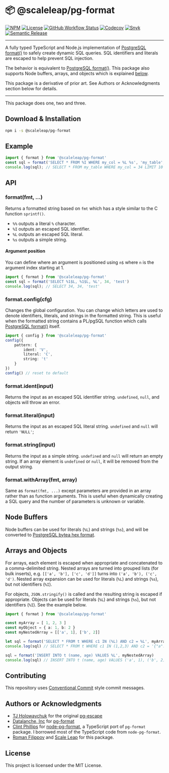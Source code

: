 # 📦 @scaleleap/pg-format

[![NPM](https://img.shields.io/npm/v/@scaleleap/pg-format)](https://npm.im/@scaleleap/pg-format)
[![License](https://img.shields.io/npm/l/@scaleleap/pg-format)](./LICENSE)
[![GitHub Workflow Status](https://img.shields.io/github/workflow/status/ScaleLeap/pg-format/Release)](https://github.com/ScaleLeap/pg-format/actions)
[![Codecov](https://img.shields.io/codecov/c/github/scaleleap/pg-format)](https://codecov.io/gh/ScaleLeap/pg-format)
[![Snyk](https://img.shields.io/snyk/vulnerabilities/github/scaleleap/pg-format)](https://snyk.io/test/github/scaleleap/pg-format)
[![Semantic Release](https://img.shields.io/badge/%20%20%F0%9F%93%A6%F0%9F%9A%80-semantic--release-e10079.svg)](https://github.com/semantic-release/semantic-release)

---

A fully typed TypeScript and Node.js implementation of
[PostgreSQL format()](http://www.postgresql.org/docs/9.3/static/functions-string.html#FUNCTIONS-STRING-FORMAT)
to safely create dynamic SQL queries. SQL identifiers and literals are escaped to help prevent SQL
injection.

The behavior is equivalent to
[PostgreSQL format()](http://www.postgresql.org/docs/9.3/static/functions-string.html#FUNCTIONS-STRING-FORMAT).
This package also supports Node buffers, arrays, and objects which is explained [below](#arrobject).

This package is a derivative of prior art. See Authors or Acknowledgments section below for details.

---

This package does one, two and three.

## Download & Installation

```sh
npm i -s @scaleleap/pg-format
```

## Example

```ts
import { format } from '@scaleleap/pg-format'
const sql = format('SELECT * FROM %I WHERE my_col = %L %s', 'my_table', 34, 'LIMIT 10')
console.log(sql); // SELECT * FROM my_table WHERE my_col = 34 LIMIT 10
```

## API

### format(fmt, ...)

Returns a formatted string based on ```fmt``` which has a style similar to the C function ```sprintf()```.

* ```%%``` outputs a literal ```%``` character.
* ```%I``` outputs an escaped SQL identifier.
* ```%L``` outputs an escaped SQL literal.
* ```%s``` outputs a simple string.

#### Argument position

You can define where an argument is positioned using ```n$``` where ```n``` is the argument index
starting at 1.

```ts
import { format } from '@scaleleap/pg-format'
const sql = format('SELECT %1$L, %1$L, %L', 34, 'test')
console.log(sql); // SELECT 34, 34, 'test'
```

### format.config(cfg)

Changes the global configuration. You can change which letters are used to denote identifiers,
literals, and strings in the formatted string. This is useful when the formatted string contains a
PL/pgSQL function which calls [PostgreSQL format()](http://www.postgresql.org/docs/9.3/static/functions-string.html#FUNCTIONS-STRING-FORMAT)
itself.

```ts
import { config } from '@scaleleap/pg-format'
config({
    pattern: {
        ident: 'V',
        literal: 'C',
        string: 't'
    }
})
config() // reset to default
```

### format.ident(input)

Returns the input as an escaped SQL identifier string. `undefined`, ```null```, and objects will
throw an error.

### format.literal(input)

Returns the input as an escaped SQL literal string. ```undefined``` and ```null``` will return
```'NULL'```;

### format.string(input)

Returns the input as a simple string. ```undefined``` and ```null``` will return an empty string.
If an array element is ```undefined``` or ```null```, it will be removed from the output string.

### format.withArray(fmt, array)

Same as ```format(fmt, ...)``` except parameters are provided in an array rather than as function
arguments. This is useful when dynamically creating a SQL query and the number of parameters is
unknown or variable.

## Node Buffers

Node buffers can be used for literals (```%L```) and strings (```%s```), and will be converted to
[PostgreSQL bytea hex format](http://www.postgresql.org/docs/9.3/static/datatype-binary.html).

## Arrays and Objects

For arrays, each element is escaped when appropriate and concatenated to a comma-delimited string.
Nested arrays are turned into grouped lists (for bulk inserts), e.g. `[['a', 'b'], ['c', 'd']]`
turns into `('a', 'b'), ('c', 'd')`. Nested array expansion can be used for literals (```%L```) and
strings (```%s```), but not identifiers (```%I```).

For objects, ```JSON.stringify()``` is called and the resulting string is escaped if appropriate.
Objects can be used for literals (```%L```) and strings (```%s```), but not identifiers (```%I```).
See the example below.

```ts
import { format } from '@scaleleap/pg-format'

const myArray = [ 1, 2, 3 ]
const myObject = { a: 1, b: 2 }
const myNestedArray = [['a', 1], ['b', 2]]

let sql = format('SELECT * FROM t WHERE c1 IN (%L) AND c2 = %L', myArray, myObject)
console.log(sql) // SELECT * FROM t WHERE c1 IN (1,2,3) AND c2 = '{"a":1,"b":2}'

sql = format('INSERT INTO t (name, age) VALUES %L', myNestedArray)
console.log(sql) // INSERT INTO t (name, age) VALUES ('a', 1), ('b', 2)
```

## Contributing

This repository uses [Conventional Commit](https://www.conventionalcommits.org/) style commit messages.

## Authors or Acknowledgments

* [TJ Holowaychuk](https://github.com/tj) for the original
  [pg-escape](https://github.com/segmentio/pg-escape)
* [Datalanche, Inc](https://github.com/datalanche/node-pg-format) for
  [pg-format](https://github.com/datalanche/node-pg-format)
* [Clint Phillips](https://github.com/cphillips/node-pg-format) for
  [node-pg-format](https://github.com/cphillips/node-pg-format), a TypeScript port of `pg-format`
  package. I borrowed most of the TypeScript code from `node-pg-format`.
* [Roman Filippov](https://github.com/moltar) and
  [Scale Leap](https://www.scaleleap.com) for this package.

## License

This project is licensed under the MIT License.
